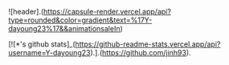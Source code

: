 ![header].(https://capsule-render.vercel.app/api?type=rounded&color=gradient&text=%17Y-dayoung23%17&&animationsaleIn)

[![*'s github stats]_(https://github-readme-stats.vercel.app/api?username=Y-dayoung23).].(https://github.com/jinh93).
